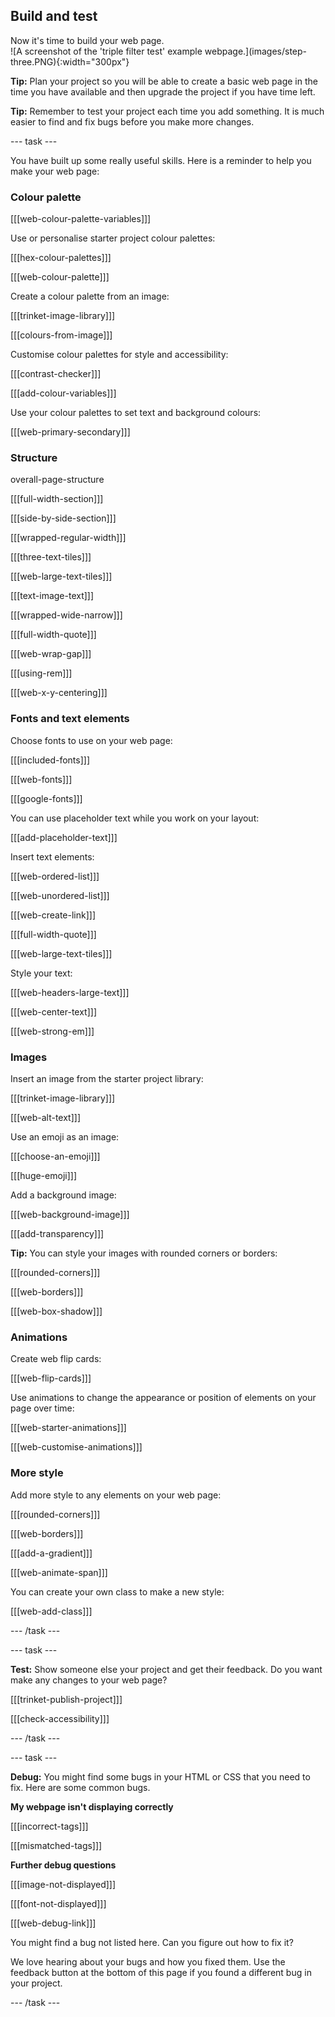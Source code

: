 ## Build and test

<div style="display: flex; flex-wrap: wrap">
<div style="flex-basis: 200px; flex-grow: 1; margin-right: 15px;">
Now it's time to build your web page. 

</div>
<div>
![A screenshot of the 'triple filter test' example webpage.](images/step-three.PNG){:width="300px"}
</div>
</div>

**Tip:** Plan your project so you will be able to create a basic web page in the time you have available and then upgrade the project if you have time left. 

**Tip:** Remember to test your project each time you add something. It is much easier to find and fix bugs before you make more changes.

--- task ---

You have built up some really useful skills. Here is a reminder to help you make your web page: 

### Colour palette

[[[web-colour-palette-variables]]]

Use or personalise starter project colour palettes:

[[[hex-colour-palettes]]]

[[[web-colour-palette]]]

Create a colour palette from an image:

[[[trinket-image-library]]]

[[[colours-from-image]]]

Customise colour palettes for style and accessibility:

[[[contrast-checker]]]

[[[add-colour-variables]]]

Use your colour palettes to set text and background colours:

[[[web-primary-secondary]]]

### Structure

overall-page-structure

[[[full-width-section]]]

[[[side-by-side-section]]]

[[[wrapped-regular-width]]]

[[[three-text-tiles]]]

[[[web-large-text-tiles]]]

[[[text-image-text]]]

[[[wrapped-wide-narrow]]]

[[[full-width-quote]]]

[[[web-wrap-gap]]]

[[[using-rem]]]

[[[web-x-y-centering]]]

### Fonts and text elements

Choose fonts to use on your web page:

[[[included-fonts]]]

[[[web-fonts]]]

[[[google-fonts]]]

You can use placeholder text while you work on your layout:

[[[add-placeholder-text]]]

Insert text elements:

[[[web-ordered-list]]]

[[[web-unordered-list]]]

[[[web-create-link]]]

[[[full-width-quote]]]

[[[web-large-text-tiles]]]

Style your text:

[[[web-headers-large-text]]]

[[[web-center-text]]]

[[[web-strong-em]]]


### Images

Insert an image from the starter project library:

[[[trinket-image-library]]]

[[[web-alt-text]]]

Use an emoji as an image:

[[[choose-an-emoji]]]

[[[huge-emoji]]]

Add a background image:

[[[web-background-image]]]

[[[add-transparency]]]

**Tip:** You can style your images with rounded corners or borders:

[[[rounded-corners]]]

[[[web-borders]]]

[[[web-box-shadow]]]


### Animations

Create web flip cards:

[[[web-flip-cards]]]

Use animations to change the appearance or position of elements on your page over time:

[[[web-starter-animations]]]

[[[web-customise-animations]]]

### More style

Add more style to any elements on your web page:

[[[rounded-corners]]]

[[[web-borders]]]

[[[add-a-gradient]]]

[[[web-animate-span]]]

You can create your own class to make a new style:

[[[web-add-class]]]

--- /task ---

--- task ---

**Test:** Show someone else your project and get their feedback. Do you want make any changes to your web page? 

[[[trinket-publish-project]]]

[[[check-accessibility]]]

--- /task ---

--- task ---

**Debug:** You might find some bugs in your HTML or CSS that you need to fix. Here are some common bugs.

**My webpage isn't displaying correctly**

[[[incorrect-tags]]]

[[[mismatched-tags]]]

**Further debug questions**

[[[image-not-displayed]]]

[[[font-not-displayed]]]

[[[web-debug-link]]]

You might find a bug not listed here. Can you figure out how to fix it?

We love hearing about your bugs and how you fixed them. Use the feedback button at the bottom of this page if you found a different bug in your project.

--- /task ---

